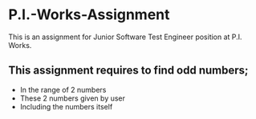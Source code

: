 # P.I.-Works-Assignment
This is an assignment for Junior Software Test Engineer position at P.I. Works.
## This assignment requires to find odd numbers;
* In the range of 2 numbers
* These 2 numbers given by user
* Including the numbers itself
